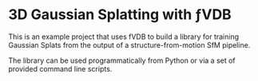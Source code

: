 # 3D Gaussian Splatting with ƒVDB

This is an example project that uses fVDB to build a library for training Gaussian Splats from
the output of a structure-from-motion SfM pipeline.

The library can be used programmatically from Python or via a set of provided command line scripts.
